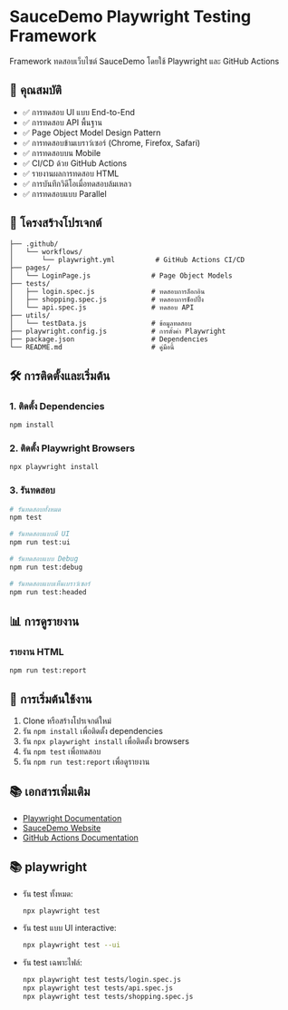 # SauceDemo Playwright Testing Framework

Framework ทดสอบเว็บไซต์ SauceDemo  โดยใช้ Playwright และ GitHub Actions

## 🚀 คุณสมบัติ

- ✅ การทดสอบ UI แบบ End-to-End
- ✅ การทดสอบ API พื้นฐาน
- ✅ Page Object Model Design Pattern
- ✅ การทดสอบข้ามเบราว์เซอร์ (Chrome, Firefox, Safari)
- ✅ การทดสอบบน Mobile
- ✅ CI/CD ด้วย GitHub Actions
- ✅ รายงานผลการทดสอบ HTML
- ✅ การบันทึกวิดีโอเมื่อทดสอบล้มเหลว
- ✅ การทดสอบแบบ Parallel

## 📁 โครงสร้างโปรเจกต์

```
├── .github/
│   └── workflows/
│       └── playwright.yml          # GitHub Actions CI/CD
├── pages/
│   └── LoginPage.js               # Page Object Models
├── tests/
│   ├── login.spec.js              # ทดสอบการล็อกอิน
│   ├── shopping.spec.js           # ทดสอบการช็อปปิ้ง
│   └── api.spec.js                # ทดสอบ API
├── utils/
│   └── testData.js                # ข้อมูลทดสอบ
├── playwright.config.js           # การตั้งค่า Playwright
├── package.json                   # Dependencies
└── README.md                      # คู่มือนี้
```

## 🛠️ การติดตั้งและเริ่มต้น

### 1. ติดตั้ง Dependencies
```bash
npm install
```

### 2. ติดตั้ง Playwright Browsers
```bash
npx playwright install
```

### 3. รันทดสอบ
```bash
# รันทดสอบทั้งหมด
npm test

# รันทดสอบแบบมี UI
npm run test:ui

# รันทดสอบแบบ Debug
npm run test:debug

# รันทดสอบแบบเห็นเบราว์เซอร์
npm run test:headed
```

## 📊 การดูรายงาน

### รายงาน HTML
```bash
npm run test:report
```

## 🎯 การเริ่มต้นใช้งาน

1. Clone หรือสร้างโปรเจกต์ใหม่
2. รัน `npm install` เพื่อติดตั้ง dependencies
3. รัน `npx playwright install` เพื่อติดตั้ง browsers
4. รัน `npm test` เพื่อทดสอบ
5. รัน `npm run test:report` เพื่อดูรายงาน

## 📚 เอกสารเพิ่มเติม

- [Playwright Documentation](https://playwright.dev/)
- [SauceDemo Website](https://www.saucedemo.com/)
- [GitHub Actions Documentation](https://docs.github.com/en/actions)


## 📚 playwright
- รัน test ทั้งหมด:
  ```sh
  npx playwright test
  ```
- รัน test แบบ UI interactive:
  ```sh
  npx playwright test --ui
  ```
- รัน test เฉพาะไฟล์:
  ```sh
  npx playwright test tests/login.spec.js
  npx playwright test tests/api.spec.js   
  npx playwright test tests/shopping.spec.js   